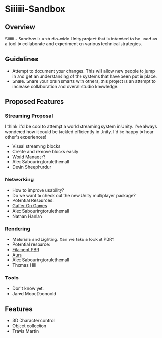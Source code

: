 # Siiiiii-Sandbox

## Overview
Siiiiii - Sandbox is a studio-wide Unity project that is intended to be used as a tool to collaborate and experiment on various technical strategies.

## Guidelines
- Attempt to document your changes. This will allow new people to jump in and get an understanding of the systems that have been put in place.
- Share. Share your brain smarts with others, this project is an attempt to increase collaboration and overall studio knowledge.

## Proposed Features
### Streaming Proposal
I think it'd be cool to attempt a world streaming system in Unity. I've always wondered how it could be tackled efficiently in Unity. I'd be happy to hear other's experiences!
- Visual streaming blocks
- Create and remove blocks easily
- World Manager?
- Alex Sabouringtorulethemall
- Devin Sheephurdur

### Networking
- How to improve usability?
- Do we want to check out the new Unity multiplayer package?
- Potential Resources:
- [Gaffer On Games](https://gafferongames.com/)
- Alex Sabouringtorulethemall
- Nathan Hanlan

### Rendering
- Materials and Lighting. Can we take a look at PBR?
- Potential resource:
- [Filament PBR](https://google.github.io/filament/Filament.md.html)
- [Aura](https://assetstore.unity.com/packages/tools/particles-effects/aura-volumetric-lighting-111664)
- Alex Sabouringtorulethemall
- Thomas Hill

### Tools
- Don't know yet.
- Jared MoocDoonoold

## Features
- 3D Character control
- Object collection
- Travis Martin